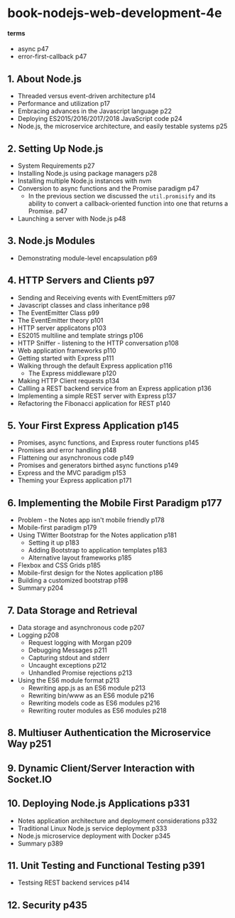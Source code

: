 # book-nodejs-web-development-4e


#### terms
- async p47
- error-first-callback p47

## 1. About Node.js
- Threaded versus event-driven architecture p14
- Performance and utilization p17
- Embracing advances in the Javascript language p22
- Deploying ES2015/2016/2017/2018 JavaScript code p24
- Node.js, the microservice architecture, and easily testable systems p25
## 2. Setting Up Node.js
- System Requirements p27
- Installing Node.js using package managers p28
- Installing multiple Node.js instances with nvm
- Conversion to async functions and the Promise paradigm p47
  - In the previous section we discussed the `util.promisify` and its ability to convert a callback-oriented function into one that returns a Promise. p47
- Launching a server with Node.js p48
## 3. Node.js Modules 
- Demonstrating module-level encapsulation p69
## 4. HTTP Servers and Clients p97
- Sending and Receiving events with EventEmitters p97
- Javascript classes and class inheritance p98
- The EventEmitter Class p99
- The EventEmitter theory p101
- HTTP server applicatons p103
- ES2015 multiline and template strings p106
- HTTP Sniffer - listening to the HTTP conversation p108
- Web application frameworks p110
- Getting started with Express p111
- Walking through the default Express application p116
  - The Express middleware p120
- Making HTTP Client requests p134
- Callling a REST backend service from an Express application p136
- Implementing a simple REST server with Express p137
- Refactoring the Fibonacci application for REST p140

## 5. Your First Express Application p145
- Promises, async functions, and Express router functions p145
- Promises and error handling p148
- Flattening our asynchronous code p149
- Promises and generators birthed async functions p149
- Express and the MVC paradigm p153
- Theming your Express application p171

## 6. Implementing the Mobile First Paradigm p177
- Problem - the Notes app isn't mobile friendly p178
- Mobile-first paradigm p179
- Using TWitter Bootstrap for the Notes application p181
  - Setting it up p183
  - Adding Bootstrap to application templates p183
  - Alternative layout frameworks p185
- Flexbox and CSS Grids p185
- Mobile-first design for the Notes application p186
- Building a customized bootstrap p198
- Summary p204

## 7. Data Storage and Retrieval
- Data storage and asynchronous code p207
- Logging p208
  - Request logging with Morgan p209
  - Debugging Messages p211
  - Capturing stdout and stderr
  - Uncaught exceptions p212
  - Unhandled Promise rejections p213
- Using the ES6 module format p213
  - Rewriting app.js as an ES6 module p213
  - Rewriting bin/www as an ES6 module p216
  - Rewriting models code as ES6 modules p216
  - Rewriting router modules as ES6 modules p218
## 8. Multiuser Authentication the Microservice Way p251
## 9. Dynamic Client/Server Interaction with Socket.IO 
## 10. Deploying Node.js Applications p331
- Notes application architecture and deployment considerations p332
- Traditional Linux Node.js service deployment p333
- Node.js microservice deployment with Docker p345
- Summary p389
## 11. Unit Testing and Functional Testing p391
- Testsing REST backend services p414
## 12. Security p435
